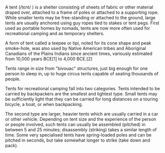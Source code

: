 A tent (/tɛnt/ ) is a shelter consisting of sheets of fabric or other material draped over, attached to a frame of poles or attached to a supporting rope. While smaller tents may be free-standing or attached to the ground, large tents are usually anchored using guy ropes tied to stakes or tent pegs. First used as portable homes by nomads, tents are now more often used for recreational camping and as temporary shelters.

A form of tent called a teepee or tipi, noted for its cone shape and peak smoke-hole, was also used by Native American tribes and Aboriginal Canadians of the Plains Indians since ancient times, variously estimated from 10,000 years BCE[1] to 4,000 BCE.[2]

Tents range in size from "bivouac" structures, just big enough for one person to sleep in, up to huge circus tents capable of seating thousands of people.

Tents for recreational camping fall into two categories. Tents intended to be carried by backpackers are the smallest and lightest type. Small tents may be sufficiently light that they can be carried for long distances on a touring bicycle, a boat, or when backpacking.

The second type are larger, heavier tents which are usually carried in a car or other vehicle. Depending on tent size and the experience of the person or people involved, such tents can usually be assembled (pitched) in between 5 and 25 minutes; disassembly (striking) takes a similar length of time. Some very specialised tents have spring-loaded poles and can be pitched in seconds, but take somewhat longer to strike (take down and pack).